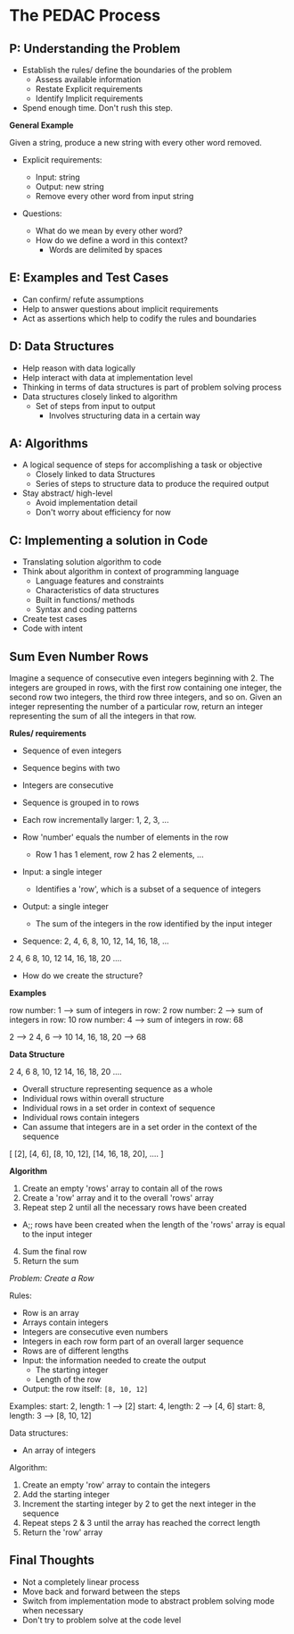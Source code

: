 # The PEDAC Process

## P: Understanding the Problem

- Establish the rules/ define the boundaries of the problem
  - Assess available information
  - Restate Explicit requirements
  - Identify Implicit requirements
- Spend enough time. Don't rush this step.

**General Example**

Given a string, produce a new string with every other word removed.

- Explicit requirements:
  - Input: string
  - Output: new string
  - Remove every other word from input string

- Questions:
  - What do we mean by every other word?
  - How do we define a word in this context?
    - Words are delimited by spaces

## E: Examples and Test Cases

- Can confirm/ refute assumptions
- Help to answer questions about implicit requirements
- Act as assertions which help to codify the rules and boundaries

## D: Data Structures

- Help reason with data logically
- Help interact with data at implementation level
- Thinking in terms of data structures is part of problem solving process
- Data structures closely linked to algorithm
  - Set of steps from input to output
    - Involves structuring data in a certain way

## A: Algorithms

- A logical sequence of steps for accomplishing a task or objective
  - Closely linked to data Structures
  - Series of steps to structure data to produce the required output
- Stay abstract/ high-level
  - Avoid implementation detail
  - Don't worry about efficiency for now



## C: Implementing a solution in Code

- Translating solution algorithm to code
- Think about algorithm in context of programming language
  - Language features and constraints
  - Characteristics of data structures
  - Built in functions/ methods
  - Syntax and coding patterns
- Create test cases
- Code with intent

## Sum Even Number Rows

Imagine a sequence of consecutive even integers beginning with 2. The integers are grouped in rows, with the first row containing one integer, the second row two integers, the third row three integers, and so on. Given an integer representing the number of a particular row, return an integer representing the sum of all the integers in that row.

**Rules/ requirements**

- Sequence of even integers
- Sequence begins with two
- Integers are consecutive
- Sequence is grouped in to rows
- Each row incrementally larger: 1, 2, 3, ...
- Row 'number' equals the number of elements in the row
  - Row 1 has 1 element, row 2 has 2 elements, ...
- Input: a single integer
  - Identifies a 'row', which is a subset of a sequence of integers
- Output: a single integer
  - The sum of the integers in the row identified by the input integer

- Sequence:
2, 4, 6, 8, 10, 12, 14, 16, 18, ...

2
4, 6
8, 10, 12
14, 16, 18, 20
....

- How do we create the structure?

**Examples**

row number: 1 --> sum of integers in row: 2
row number: 2 --> sum of integers in row: 10
row number: 4 --> sum of integers in row: 68


2 --> 2
4, 6 --> 10
14, 16, 18, 20 --> 68

**Data Structure**

2
4, 6
8, 10, 12
14, 16, 18, 20
....

- Overall structure representing sequence as a whole
- Individual rows within overall structure
- Individual rows in a set order in context of sequence
- Individual rows contain integers
- Can assume that integers are in a set order in the context of the sequence

[
  [2],
  [4, 6],
  [8, 10, 12],
  [14, 16, 18, 20],
  ....
]

**Algorithm**

1. Create an empty 'rows' array to contain all of the rows
2. Create a 'row' array and it to the overall 'rows' array
3. Repeat step 2 until all the necessary rows have been created
  - A;; rows have been created when the length of the 'rows' array is equal to the input integer
4. Sum the final row
5. Return the sum

*Problem: Create a Row*

Rules:
- Row is an array
- Arrays contain integers
- Integers are consecutive even numbers
- Integers in each row form part of an overall larger sequence
- Rows are of different lengths
- Input: the information needed to create the output
  - The starting integer
  - Length of the row
- Output: the row itself: `[8, 10, 12]`

Examples:
start: 2, length: 1 --> [2]
start: 4, length: 2 --> [4, 6]
start: 8, length: 3 --> [8, 10, 12]

Data structures:
- An array of integers

Algorithm:
1. Create an empty 'row' array to contain the integers
2. Add the starting integer
3. Increment the starting integer by 2 to get the next integer in the sequence
4. Repeat steps 2 & 3 until the array has reached the correct length
5. Return the 'row' array

## Final Thoughts

- Not a completely linear process
- Move back and forward between the steps
- Switch from implementation mode to abstract problem solving mode when necessary
- Don't try to problem solve at the code level